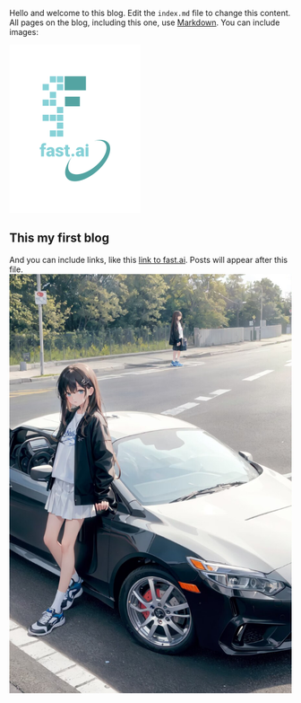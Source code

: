Hello and welcome to this blog. Edit the `index.md` file to change this content. All pages on the blog, including this one, use [Markdown](https://guides.github.com/features/mastering-markdown/). You can include images:

![Image of fast.ai logo](images/logo.png)

## This my first blog

And you can include links, like this [link to fast.ai](https://www.fast.ai). Posts will appear after this file. 
![AIpainter](images/58f372365f859cf9.jpg)
